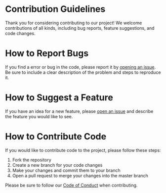 # Contribution Guidelines

Thank you for considering contributing to our project! We welcome contributions of all kinds, including bug reports, feature suggestions, and code changes.

# How to Report Bugs

If you find a error or bug in the code, please report it by [opening an issue](https://github.com/YidiG/coursera-part1/issues/new). Be sure to include a clear description of the problem and steps to reproduce it.

# How to Suggest a Feature

If you have an idea for a new feature, please [open an issue](https://github.com/YidiG/coursera-part1/issues/new) and describe the feature you would like to see.

# How to Contribute Code

If you would like to contribute code to the project, please follow these steps:

1. Fork the repository
2. Create a new branch for your code changes
3. Make your changes and commit them to your branch
4. Open a pull request to merge your changes into the master branch

Please be sure to follow our [Code of Conduct](CODE_OF_CONDUCT.md) when contributing.
